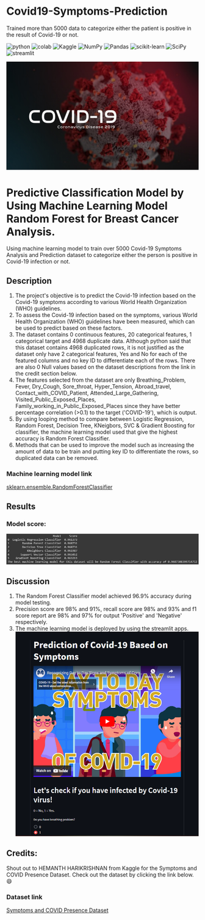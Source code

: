 # Covid19-Symptoms-Prediction
Trained more than 5000 data to categorize either the patient is positive in the result of Covid-19 or not.

<a><img alt = 'python' src="https://img.shields.io/badge/Python-14354C?style=for-the-badge&logo=python&logoColor=white"></a>
<a><img alt = 'colab' src="https://img.shields.io/badge/Colab-F9AB00?style=for-the-badge&logo=googlecolab&color=525252"></a>
![Kaggle](https://img.shields.io/badge/Kaggle-035a7d?style=for-the-badge&logo=kaggle&logoColor=white)
![NumPy](https://img.shields.io/badge/numpy-%23013243.svg?style=for-the-badge&logo=numpy&logoColor=white)
![Pandas](https://img.shields.io/badge/pandas-%23150458.svg?style=for-the-badge&logo=pandas&logoColor=white)
![scikit-learn](https://img.shields.io/badge/scikit--learn-%23F7931E.svg?style=for-the-badge&logo=scikit-learn&logoColor=white)
![SciPy](https://img.shields.io/badge/SciPy-%230C55A5.svg?style=for-the-badge&logo=scipy&logoColor=%white)
<a><img alt='streamlit' src="https://img.shields.io/badge/Streamlit-FF4B4B?style=for-the-badge&logo=Streamlit&logoColor=white"></a>

![covid_19](static/covid.jpg)

# Predictive Classification Model by Using Machine Learning Model Random Forest for Breast Cancer Analysis.
 Using machine learning model to train over 5000 Covid-19 Symptoms Analysis and Prediction dataset to categorize either the person is positive in Covid-19 infection or not.

## Description
1. The project's objective is to predict the Covid-19 infection based on the Covid-19 symptoms according to various World Health Organization (WHO) guidelines.
2. To assess the Covid-19 infection based on the symptoms, various World Health Organization (WHO) guidelines have been measured, which can be used to predict based on these factors.
3. The dataset contains 0 continuous features, 20 categorical features, 1 categorical target and 4968 duplicate data. Although python said that this dataset contains 4968 duplicated rows, it is not justified as the dataset only have 2 categorical features, Yes and No for each of the featured columns and no key ID to differentiate each of the rows. There are also 0 Null values based on the dataset descriptions from the link in the credit section below.
4. The features selected from the dataset are only Breathing_Problem, Fever, Dry_Cough, Sore_throat, Hyper_Tension, Abroad_travel, Contact_with_COVID_Patient, Attended_Large_Gathering, Visited_Public_Exposed_Places, Family_working_in_Public_Exposed_Places since they have better percentage correlation (>0.1) to the target ('COVID-19'), which is output.
5. By using looping method to compare between Logistic Regression, Random Forest, Decision Tree, KNeigbors, SVC & Gradient Boosting for classifier, the machine learning model used that give the highest accuracy is Random Forest Classifier.
6. Methods that can be used to improve the model such as increasing the amount of data to be train and putting key ID to differentiate the rows, so duplicated data can be removed.

### Machine learning model link
[sklearn.ensemble.RandomForestClassifier](https://scikit-learn.org/stable/modules/generated/sklearn.ensemble.RandomForestClassifier.html)

## Results

### Model score:

![model_score](static/score_covid.PNG)

## Discussion
1. The Random Forest Classifier model achieved 96.9% accuracy during model testing. 
2. Precision score are 98% and 91%, recall score are 98% and 93% and f1 score report are 98% and 97% for output 'Positive' and 'Negative' respectively. 
3. The machine learning model is deployed by using the streamlit apps.
![streamlit_covid](static/streamlit_covid.PNG)

## Credits:
Shout out to HEMANTH HARIKRISHNAN from Kaggle for the Symptoms and COVID Presence Dataset. Check out the dataset by clicking the link below. :smile:
### Dataset link
[Symptoms and COVID Presence Dataset](https://www.kaggle.com/datasets/hemanthhari/symptoms-and-covid-presence)
